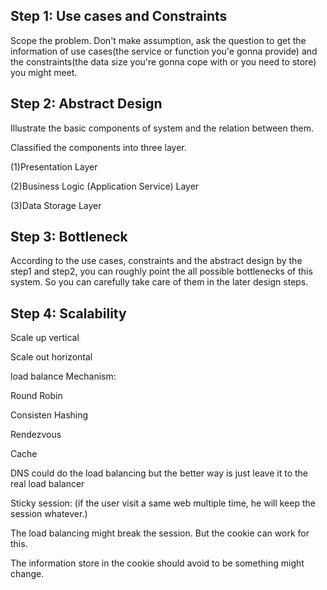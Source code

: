 ## Step 1: Use cases and Constraints

Scope the problem. Don't make assumption, ask the question to get the information of use cases\(the service or function you'e gonna provide\) and the constraints\(the data size you're gonna cope with or you need to store\) you might meet.

## Step 2: Abstract Design

Illustrate the basic components of system and the relation between them.

Classified the components into three layer.

\(1\)Presentation Layer

\(2\)Business Logic \(Application Service\) Layer

\(3\)Data Storage Layer

## Step 3: Bottleneck

According to the use cases, constraints and the abstract design by the step1 and step2, you can roughly point the all possible bottlenecks of this system. So you can carefully take care of them in the later design steps.

## Step 4: Scalability

Scale up vertical

Scale out horizontal

load balance Mechanism:

Round Robin

Consisten Hashing

Rendezvous

Cache

DNS could do the load balancing  but  the better way is just leave it to the real load balancer

Sticky session: \(if the user visit a same web multiple time, he will keep the session whatever.\)

The load balancing might break the session. But the cookie can work for this.

The information store in the cookie should avoid to be something might change.


